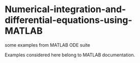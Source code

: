 # Numerical-integration-and-differential-equations-using-MATLAB
some examples from MATLAB ODE suite

Examples considered here belong to MATLAB documentation.
